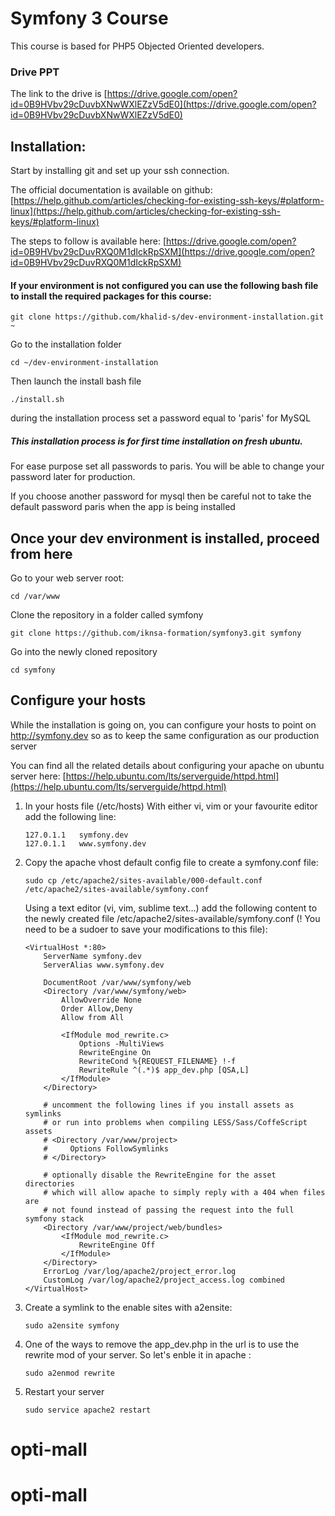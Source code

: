 # Symfony 3 Course

This course is based for PHP5 Objected Oriented developers.

### Drive PPT
The link to the drive is [https://drive.google.com/open?id=0B9HVbv29cDuvbXNwWXlEZzV5dE0](https://drive.google.com/open?id=0B9HVbv29cDuvbXNwWXlEZzV5dE0)

## Installation:

Start by installing git and set up your ssh connection. 

The official documentation is available on github: [https://help.github.com/articles/checking-for-existing-ssh-keys/#platform-linux](https://help.github.com/articles/checking-for-existing-ssh-keys/#platform-linux)

The steps to follow is available here: [https://drive.google.com/open?id=0B9HVbv29cDuvRXQ0M1dIckRpSXM](https://drive.google.com/open?id=0B9HVbv29cDuvRXQ0M1dIckRpSXM)


#### If your environment is not configured you can use the following bash file to install the required packages for this course:

```
git clone https://github.com/khalid-s/dev-environment-installation.git ~
```

Go to the installation folder
```
cd ~/dev-environment-installation
```

Then launch the install bash file 
```
./install.sh
```

during the installation process set a password equal to 'paris' for MySQL

##### This installation process is for first time installation on  fresh ubuntu.

For ease purpose set all passwords to paris. You will be able to change your password later for production.

If you choose another password for mysql then be careful not to take the default password paris when the app is being installed


## Once your dev environment is installed, proceed from here
Go to your web server root:
```
cd /var/www
```

Clone the repository in a folder called symfony
```
git clone https://github.com/iknsa-formation/symfony3.git symfony
```
Go into the newly cloned repository 

```
cd symfony
```

## Configure your hosts

While the installation is going on, you can configure your hosts to point on http://symfony.dev so as to keep the same configuration as our production server

You can find all the related details about configuring your apache on ubuntu server here: [https://help.ubuntu.com/lts/serverguide/httpd.html](https://help.ubuntu.com/lts/serverguide/httpd.html)

1. In your hosts file (/etc/hosts)
    With either vi, vim or your favourite editor add the following line:
    ```
    127.0.1.1   symfony.dev
    127.0.1.1   www.symfony.dev
    ```

2. Copy the apache vhost default config file to create a symfony.conf file:
    ```
    sudo cp /etc/apache2/sites-available/000-default.conf /etc/apache2/sites-available/symfony.conf
    ```

    Using a text editor (vi, vim, sublime text...) add the following content to the newly created file /etc/apache2/sites-available/symfony.conf (! You need to be a sudoer to save your modifications to this file):

    ```
    <VirtualHost *:80>
        ServerName symfony.dev
        ServerAlias www.symfony.dev

        DocumentRoot /var/www/symfony/web
        <Directory /var/www/symfony/web>
            AllowOverride None
            Order Allow,Deny
            Allow from All

            <IfModule mod_rewrite.c>
                Options -MultiViews
                RewriteEngine On
                RewriteCond %{REQUEST_FILENAME} !-f
                RewriteRule ^(.*)$ app_dev.php [QSA,L]
            </IfModule>
        </Directory>

        # uncomment the following lines if you install assets as symlinks
        # or run into problems when compiling LESS/Sass/CoffeScript assets
        # <Directory /var/www/project>
        #     Options FollowSymlinks
        # </Directory>

        # optionally disable the RewriteEngine for the asset directories
        # which will allow apache to simply reply with a 404 when files are
        # not found instead of passing the request into the full symfony stack
        <Directory /var/www/project/web/bundles>
            <IfModule mod_rewrite.c>
                RewriteEngine Off
            </IfModule>
        </Directory>
        ErrorLog /var/log/apache2/project_error.log
        CustomLog /var/log/apache2/project_access.log combined
    </VirtualHost>
    ```

3. Create a symlink to the enable sites with a2ensite:
    ```
    sudo a2ensite symfony
    ```

4. One of the ways to remove the app_dev.php in the url is to use the rewrite mod of your server. So let's enble it in apache :
    ```
    sudo a2enmod rewrite
    ```

5. Restart your server
    ```
    sudo service apache2 restart
    ```
# opti-mall
# opti-mall

